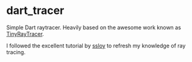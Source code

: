# dart_tracer

Simple Dart raytracer.  Heavily based on the awesome work known as [TinyRayTracer](https://github.com/ssloy/tinyraytracer).

I followed the excellent tutorial by [ssloy](https://github.com/ssloy/tinyraytracer/wiki) to refresh my knowledge of ray tracing.